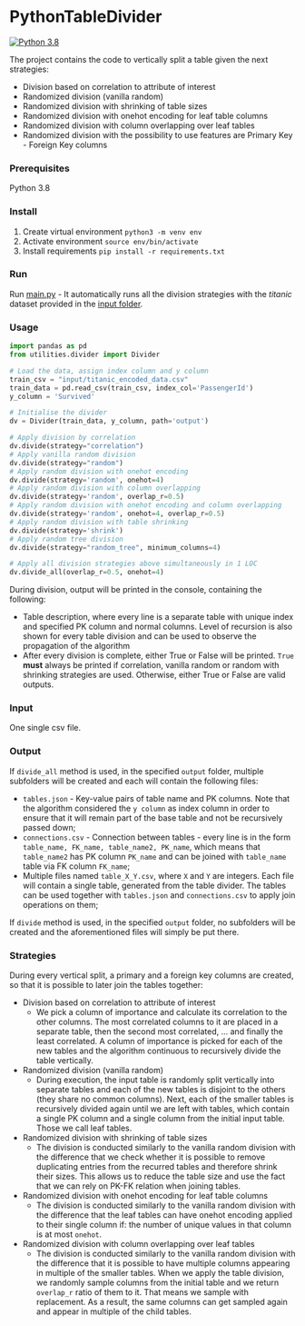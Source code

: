 # PythonTableDivider

[![Python 3.8](https://img.shields.io/badge/python-3.8.2-blue.svg)](https://www.python.org/downloads/release/python-380/)


The project contains the code to vertically split a table given the next strategies:
  - Division based on correlation to attribute of interest
  - Randomized division (vanilla random)
  - Randomized division with shrinking of table sizes
  - Randomized division with onehot encoding for leaf table columns
  - Randomized division with column overlapping over leaf tables
  - Randomized division with the possibility to use features are Primary Key - Foreign Key columns

### Prerequisites 
Python 3.8 

### Install 
1. Create virtual environment
`python3 -m venv env`
2. Activate environment
`source env/bin/activate`
3. Install requirements
`pip install -r requirements.txt`

### Run 
Run [main.py](main.py) - It automatically runs all the division strategies with the _titanic_ dataset provided in the [input folder](input).


### Usage
```python
import pandas as pd
from utilities.divider import Divider

# Load the data, assign index column and y column
train_csv = "input/titanic_encoded_data.csv"
train_data = pd.read_csv(train_csv, index_col='PassengerId')
y_column = 'Survived'

# Initialise the divider
dv = Divider(train_data, y_column, path='output')

# Apply division by correlation
dv.divide(strategy="correlation")
# Apply vanilla random division
dv.divide(strategy="random")
# Apply random division with onehot encoding
dv.divide(strategy='random', onehot=4)
# Apply random division with column overlapping
dv.divide(strategy='random', overlap_r=0.5)
# Apply random division with onehot encoding and column overlapping
dv.divide(strategy='random', onehot=4, overlap_r=0.5)
# Apply random division with table shrinking
dv.divide(strategy='shrink')
# Apply random tree division
dv.divide(strategy="random_tree", minimum_columns=4)

# Apply all division strategies above simultaneously in 1 LOC
dv.divide_all(overlap_r=0.5, onehot=4)
```
During division, output will be printed in the console, containing the following:
- Table description, where every line is a separate table  with unique index and specified PK column and normal columns. Level of recursion is also shown for every table division and can be used to observe the propagation of the algorithm
- After every division is complete, either True or False will be printed. `True` **must** always be printed if correlation, vanilla random or random with shrinking strategies are used. Otherwise, either True or False are valid outputs.

### Input 
One single csv file. 

### Output
If `divide_all` method is used, in the specified `output` folder, multiple subfolders will be created and each will contain the following files:
 - `tables.json` - Key-value pairs of table name and PK columns. Note that the algorithm considered the `y column` as index column in order to ensure that it will remain part of the base table and not be recursively passed down;
 - `connections.csv` - Connection between tables - every line is in the form `table_name, FK_name, table_name2, PK_name`, which means that `table_name2` has PK column `PK_name` and can be joined with `table_name` table via FK column `FK_name`;
 - Multiple files named `table_X_Y.csv`, where `X` and `Y` are integers. Each file will contain a single table, generated from the table divider. The tables can be used together with `tables.json` and `connections.csv` to apply join operations on them;
 
If `divide` method is used, in the specified `output` folder, no subfolders will be created and the aforementioned files will simply be put there.

### Strategies
  During every vertical split, a primary and a foreign key columns are created, so that it is possible to later join the tables together:
  - Division based on correlation to attribute of interest
    - We pick a column of importance and calculate its correlation to the other columns. The most correlated columns to it are placed in a separate table, then the second most correlated, ... and finally the least correlated. A column of importance is picked for each of the new tables and the algorithm continuous to recursively divide the table vertically.
  - Randomized division (vanilla random)
    - During execution, the input table is randomly split vertically into separate tables and each of the new tables is disjoint to the others (they share no common columns). Next, each of the smaller tables is recursively divided again until we are left with tables, which contain a single PK column and a single column from the initial input table. Those we call leaf tables.
  - Randomized division with shrinking of table sizes 
    - The division is conducted similarly to the vanilla random division with the difference that we check whether it is possible to remove duplicating entries from the recurred tables and therefore shrink their sizes. This allows us to reduce the table size and use the fact that we can rely on PK-FK relation when joining tables.
  - Randomized division with onehot encoding for leaf table columns
    - The division is conducted similarly to the vanilla random division with the difference that the leaf tables can have onehot encoding applied to their single column if: the number of unique values in that column is at most `onehot`.
  - Randomized division with column overlapping over leaf tables
    - The division is conducted similarly to the vanilla random division with the difference that it is possible to have multiple columns appearing in multiple of the smaller tables. When we apply the table division, we randomly sample columns from the initial table and we return `overlap_r` ratio of them to it. That means we sample with replacement. As a result, the same columns can get sampled again and appear in multiple of the child tables.
